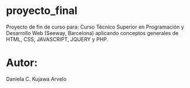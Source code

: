 # proyecto_final
Proyecto de fin de curso para: Curso Técnico Superior en Programación y Desarrollo Web (Seeway, Barcelona) aplicando conceptos generales de HTML, CSS, JAVASCRIPT, JQUERY y PHP.

# Autor:
Daniela C. Kujawa Arvelo
